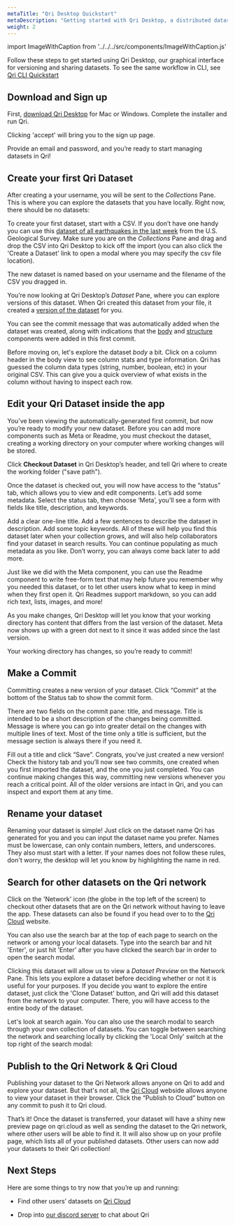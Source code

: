 ```yaml
---
metaTitle: "Qri Desktop Quickstart"
metaDescription: "Getting started with Qri Desktop, a distributed dataset version control and sharing system"
weight: 2
---
```

import ImageWithCaption from '../../../src/components/ImageWithCaption.js'

Follow these steps to get started using Qri Desktop, our graphical interface for versioning and sharing datasets.  To see the same workflow in CLI, see [Qri CLI Quickstart](/docs/getting-started/qri-cli-quickstart)

## Download and Sign up

First, [download Qri Desktop](/download) for Mac or Windows.  Complete the installer and run Qri.

<ImageWithCaption src='/img/screenshots/tos.png' caption='You will be greeted with a Terms of Service screen.' shadow/>

Clicking 'accept' will bring you to the sign up page.

<ImageWithCaption src='/img/screenshots/signup.png' caption='Choose a good username, it will be used to reference each of your datasets on the Qri network.' shadow/>

Provide an email and password, and you’re ready to start managing datasets in Qri!

## Create your first Qri Dataset

After creating a your username, you will be sent to the *Collections* Pane. This is where you can explore the datasets that you have locally. Right now, there should be no datasets:

<ImageWithCaption src='/img/screenshots/no-datasets-collection.png' shadow/>

To create your first dataset, start with a CSV.  If you don’t have one handy you can use this [dataset of all earthquakes in the last week](https://earthquake.usgs.gov/earthquakes/feed/v1.0/summary/all_week.csv) from the U.S. Geological Survey. Make sure you are on the *Collections* Pane and drag and drop the CSV into Qri Desktop to kick off the import (you can also click the 'Create a Dataset' link to open a modal where you may specify the csv file location).

The new dataset is named based on your username and the filename of the CSV you dragged in.   

<ImageWithCaption src='/img/screenshots/csv-workbench-history.png' caption='Voila! Qri has created a new dataset!' shadow/>

You’re now looking at Qri Desktop’s *Dataset* Pane, where you can explore versions of this dataset.  When Qri created this dataset from your file, it created a [version of the dataset](/docs/working-with-datasets/versioning) for you.  

You can see the commit message that was automatically added when the dataset was created, along with indications that the [body](/docs/dataset-components/body) and [structure](/docs/dataset-components/structure) components were added in this first commit.

Before moving on, let's explore the dataset *body* a bit. Click on a column header in the body view to see column stats and type information.  Qri has guessed the column data types (string, number, boolean, etc) in your original CSV. This can give you a quick overview of what exists in the column without having to inspect each row.


## Edit your Qri Dataset inside the app

You’ve been viewing the automatically-generated first commit, but now you’re ready to modify your new dataset.  Before you can add more components such as Meta or Readme, you must checkout the dataset, creating a working directory on your computer where working changes will be stored.

Click __Checkout Dataset__ in Qri Desktop’s header, and tell Qri where to create the working folder ("save path").

<ImageWithCaption src='/img/screenshots/checkout-modal.png' shadow/>

Once the dataset is checked out, you will now have access to the “status” tab, which allows you to view and edit components.  Let’s add some metadata.  Select the status tab, then choose ‘Meta’, you’ll see a form with fields like title, description, and keywords.

Add a clear one-line title.  Add a few sentences to describe the dataset in description.  Add some topic keywords.  All of these will help you find this dataset later when your collection grows, and will also help collaborators find your dataset in search results.  You can continue populating as much metadata as you like.  Don’t worry, you can always come back later to add more.

<ImageWithCaption src='/img/screenshots/csv-workbench-meta-edit.png' caption='Here we are adding a title and description to our dataset' shadow/>

Just like we did with the Meta component, you can use the Readme component to write free-form text that may help future you remember why you needed this dataset, or to let other users know what to keep in mind when they first open it.  Qri Readmes support markdown, so  you can add rich text, lists, images, and more!

As you make changes, Qri Desktop will let you know that your working directory has content that differs from the last version of the dataset.  Meta now shows up with a green dot next to it since it was added since the last version.  

Your working directory has changes, so you’re ready to commit!

## Make a Commit

Committing creates a new version of your dataset.  Click “Commit” at the bottom of the Status tab to show the commit form.  

<ImageWithCaption src='/img/screenshots/csv-workbench-meta-edit-commit.png' caption='Add a title and message so others know what changes you made.' shadow/>

There are two fields on the commit pane: title, and message. Title is intended to be a short description of the changes being committed.  Message is where you can go into greater detail on the changes with multiple lines of text.  Most of the time only a title is sufficient, but the message section is always there if you need it.

Fill out a title and click “Save”.  Congrats, you’ve just created a new version!  Check the history tab and you’ll now see two commits, one created when you first imported the dataset, and the one you just completed.  You can continue making changes this way, committing new versions whenever you reach a critical point.  All of the older versions are intact in Qri, and you can inspect and export them at any time.

<ImageWithCaption src='/img/screenshots/csv-workbench-view-commit.png' caption='In this dataset, we also made a commit where we edited the body of the dataset before we edited the metadata.' shadow/>

## Rename your dataset
Renaming your dataset is simple! Just click on the dataset name Qri has generated for you and you can input the dataset name you prefer. Names must be lowercase, can only contain numbers, letters, and underscores. They also must start with a letter. If your names does not follow these rules, don't worry, the desktop will let you know by highlighting the name in red.

<ImageWithCaption src='/img/screenshots/csv-workbench-rename.png' shadow/>

## Search for other datasets on the Qri network

Click on the 'Network' icon (the globe in the top left of the screen) to checkout other datasets that are on the Qri network without having to leave the app. These datasets can also be found if you head over to to the [Qri Cloud](https://qri.cloud) website.

You can also use the search bar at the top of each page to search on the network or among your local datasets. Type into the search bar and hit 'Enter', or just hit 'Enter' after you have clicked the search bar in order to open the search modal.

<ImageWithCaption src='/img/screenshots/search.png' shadow caption='Here we are searching for datasets that have to do with "synths" on the Qri network'/>

Clicking this dataset will allow us to view a *Dataset Preview* on the Network Pane. This lets you explore a dataset before deciding whether or not it is useful for your purposes. If you decide you want to explore the entire dataset, just click the 'Clone Dataset' button, and Qri will add this dataset from the network to your computer. There, you will have access to the entire body of the dataset.

<ImageWithCaption src='/img/screenshots/network-preview.png' shadow caption='Qri allows you to explore a dataset from the network.'/>

Let's look at search again. You can also use the search modal to search through your own collection of datasets.  You can toggle between searching the network and searching locally by clicking the 'Local Only' switch at the top right of the search modal:

<ImageWithCaption src='/img/screenshots/local-search.png' shadow caption='We clicked the "Local Only" switch and are searching for our local dataset about "earthquakes"'/>

## Publish to the Qri Network & Qri Cloud

Publishing your dataset to the Qri Network allows anyone on Qri to add and explore your dataset. But that's not all, the [Qri Cloud](https://qri.cloud) webside allows anyone to view your dataset in their browser.  Click the “Publish to Cloud” button on any commit to push it to Qri cloud.

<ImageWithCaption src='/img/screenshots/publish.png' shadow caption='From the collection page, or from the search modal, click on the dataset you want to publish. You will be sent to the Workbench Page. Clicking "Publish" makes the dataset available to the network and creates a dataset preview page on Qri Cloud'/>

That’s it!  Once the dataset is transferred, your dataset will have a shiny new preview page on qri.cloud as well as sending the dataset to the Qri network, where other users will be able to find it.  It will also show up on your profile page, which lists all of your published datasets.  Other users can now add your datasets to their Qri collection!

<ImageWithCaption src='/img/screenshots/network-with-published-dataset.png' shadow caption='The Network Pane has a feed of recently published datasets. Once you have published your dataset, you can view it on the network. This screenshot was taken using a test network, which is why it is so sparsely populated :)'/>


## Next Steps

Here are some things to try now that you’re up and running:

<!-- - Browse the full [Qri Desktop Manual](/docs/qri-desktop-manual/overview) -->
- Find other users’ datasets on [Qri Cloud](https://qri.cloud)
<!-- - Try out the [Qri CLI](/docs/qri-cli-manual/overview) -->
- Drop into [our discord server](https://discordapp.com/invite/thkJHKj) to chat about Qri
